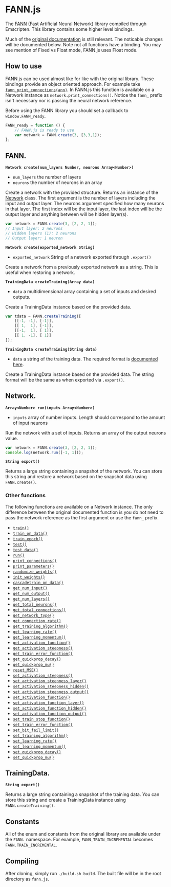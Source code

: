 # FANN.js

The [FANN](http://leenissen.dk/fann/index.php) (Fast Artificial Neural Network) library compiled through Emscripten. This library contains some higher level bindings.

Much of the [original documentation](http://leenissen.dk/fann/html/files/fann-h.html) is still relevant. The noticable changes will be documented below. Note not all functions have a binding. You may see mention of Fixed vs Float mode, FANN.js uses Float mode.

## How to use

FANN.js can be used almost like for like with the original library. These bindings provide an object oriented approach. For example take [`fann_print_connections(ann)`](http://leenissen.dk/fann/html/files/fann-h.html#fann_print_connections). In FANN.js this function is available on a Network instance as `network.print_connections()`. Notice the `fann_` prefix isn't necessary nor is passing the neural network reference.

Before using the FANN library you should set a callback to `window.FANN_ready`.

~~~js
FANN_ready = function () {
	// FANN.js is ready to use	
	var network = FANN.create(3, [3,3,1]);
};
~~~

## FANN.

**`Network create(num_layers Number, neurons Array<Number>)`**
- `num_layers` the number of layers
- `neurons` the number of neurons in an array

Create a network with the provided structure. Returns an instance of the [Network](#Network) class. The first argument is the number of layers including the input and output layer. The neurons argument specified how many neurons in that layer. The first index will be the input layer, the last index will be the output layer and anything between will be hidden layer(s).

~~~js
var network = FANN.create(3, [2, 2, 1]);
// Input layer: 2 neurons
// Hidden layers (1): 2 neurons
// Output layer: 1 neuron
~~~

**`Network create(exported_network String)`**
- `exported_network` String of a network exported through `.export()`

Create a network from a previously exported network as a string. This is useful when restoring a network.

**`TrainingData createTraining(Array data)`**
- `data` a multidimensional array containing a set of inputs and desired outputs.

Create a TrainingData instance based on the provided data. 

~~~js
var tdata = FANN.createTraining([
    [[-1, -1], [-1]],
    [[ 1,  1], [-1]],
    [[-1,  1], [ 1]],
    [[ 1, -1], [ 1]]
]);
~~~

**`TrainingData createTraining(String data)`**
- `data` a string of the training data. The required format is [documented here](http://leenissen.dk/fann/html/files/fann_train-h.html#fann_read_train_from_file).

Create a TrainingData instance based on the provided data. The string format will be the same as when exported via `.export()`.

## Network.

**`Array<Number> run(inputs Array<Number>)`**
- `inputs` array of number inputs. Length should correspond to the amount of input neurons

Run the network with a set of inputs. Returns an array of the output neurons value.

~~~js
var network = FANN.create(3, [2, 2, 1]);
console.log(network.run([-1, 1]));
~~~

**`String export()`**

Returns a large string containing a snapshot of the network. You can store this string and restore a network based on the snapshot data using `FANN.create()`.

### Other functions

The following functions are available on a Network instance. The only difference between the original documented function is you do not need to pass the network reference as the first argument or use the `fann_` prefix.

- [`train()`](http://leenissen.dk/fann/html/files/fann_train-h.html#fann_train)
- [`train_on_data()`](http://leenissen.dk/fann/html/files/fann_train-h.html#fann_train_on_data)
- [`train_epoch()`](http://leenissen.dk/fann/html/files/fann_train-h.html#fann_train_epoch)
- [`test()`](http://leenissen.dk/fann/html/files/fann_train-h.html#fann_test)
- [`test_data()`](http://leenissen.dk/fann/html/files/fann_train-h.html#fann_test_data)
- [`run()`](http://leenissen.dk/fann/html/files/fann-h.html#fann_run)
- [`print_connections()`](http://leenissen.dk/fann/html/files/fann-h.html#fann_print_connections)
- [`print_parameters()`](http://leenissen.dk/fann/html/files/fann-h.html#fann_print_connections)
- [`randomize_weights()`](http://leenissen.dk/fann/html/files/fann-h.html#fann_init_weights)
- [`init_weights()`](http://leenissen.dk/fann/html/files/fann-h.html#fann_randomize_weights)
- [`cascadetrain_on_data()`](http://leenissen.dk/fann/html/files/fann_cascade-h.html#fann_cascadetrain_on_data)
- [`get_num_input()`](http://leenissen.dk/fann/html/files/fann-h.html#fann_get_num_input)
- [`get_num_output()`](http://leenissen.dk/fann/html/files/fann-h.html#fann_get_num_output)
- [`get_num_layers()`](http://leenissen.dk/fann/html/files/fann-h.html#fann_get_num_layers)
- [`get_total_neurons()`](http://leenissen.dk/fann/html/files/fann-h.html#fann_get_total_neurons)
- [`get_total_connections()`](http://leenissen.dk/fann/html/files/fann-h.html#fann_get_total_connections)
- [`get_network_type()`](http://leenissen.dk/fann/html/files/fann-h.html#fann_get_network_type)
- [`get_connection_rate()`](http://leenissen.dk/fann/html/files/fann-h.html#fann_get_connection_rate)
- [`get_training_algorithm()`](http://leenissen.dk/fann/html/files/fann-h.html#fann_get_training_algorithm)
- [`get_learning_rate()`](http://leenissen.dk/fann/html/files/fann_train-h.html#fann_get_learning_rate)
- [`get_learning_momentum()`](http://leenissen.dk/fann/html/files/fann_train-h.html#fann_get_learning_momentum)
- [`get_activation_function()`](http://leenissen.dk/fann/html/files/fann_train-h.html#fann_get_activation_function)
- [`get_activation_steepness()`](http://leenissen.dk/fann/html/files/fann_train-h.html#fann_get_activation_steepness)
- [`get_train_error_function()`](http://leenissen.dk/fann/html/files/fann_train-h.html#fann_get_train_error_function)
- [`get_quickprop_decay()`](http://leenissen.dk/fann/html/files/fann_train-h.html#fann_get_quickprop_decay)
- [`get_quickprop_mu()`](http://leenissen.dk/fann/html/files/fann_train-h.html#fann_get_quickprop_mu)
- [`reset_MSE()`](http://leenissen.dk/fann/html/files/fann_train-h.html#fann_reset_MSE)
- [`set_activation_steepness()`](http://leenissen.dk/fann/html/files/fann_train-h.html#fann_set_activation_steepness)
- [`set_activation_steepness_layer()`](http://leenissen.dk/fann/html/files/fann_train-h.html#fann_set_activation_steepness_layer)
- [`set_activation_steepness_hidden()`](http://leenissen.dk/fann/html/files/fann_train-h.html#fann_set_activation_steepness_hidden)
- [`set_activation_steepness_output()`](http://leenissen.dk/fann/html/files/fann_train-h.html#fann_set_activation_steepness_output)
- [`set_activation_function()`](http://leenissen.dk/fann/html/files/fann_train-h.html#fann_set_activation_function)
- [`set_activation_function_layer()`](http://leenissen.dk/fann/html/files/fann_train-h.html#fann_set_activation_function_layer)
- [`set_activation_function_hidden()`](http://leenissen.dk/fann/html/files/fann_train-h.html#fann_set_activation_function_hidden)
- [`set_activation_function_output()`](http://leenissen.dk/fann/html/files/fann_train-h.html#fann_set_activation_function_output)
- [`set_train_stop_function()`](http://leenissen.dk/fann/html/files/fann_train-h.html#fann_set_train_stop_function)
- [`set_train_error_function()`](http://leenissen.dk/fann/html/files/fann_train-h.html#fann_set_train_error_function)
- [`set_bit_fail_limit()`](http://leenissen.dk/fann/html/files/fann_train-h.html#fann_set_bit_fail_limit)
- [`set_training_algorithm()`](http://leenissen.dk/fann/html/files/fann_train-h.html#fann_set_training_algorithm)
- [`set_learning_rate()`](http://leenissen.dk/fann/html/files/fann_train-h.html#fann_set_learning_rate)
- [`set_learning_momentum()`](http://leenissen.dk/fann/html/files/fann_train-h.html#fann_set_learning_momentum)
- [`set_quickprop_decay()`](http://leenissen.dk/fann/html/files/fann_train-h.html#fann_set_quickprop_decay)
- [`set_quickprop_mu()`](http://leenissen.dk/fann/html/files/fann_train-h.html#fann_set_quickprop_mu)

## TrainingData.

**`String export()`**

Returns a large string containing a snapshot of the training data. You can store this string and create a TrainingData instance using `FANN.createTraining()`.

## Constants

All of the enum and constants from the original library are available under the `FANN.` namespace. For example, `FANN_TRAIN_INCREMENTAL` becomes `FANN.TRAIN_INCREMENTAL`.

## Compiling

After cloning, simply run `./build.sh build`. The built file will be in the root directory as `fann.js`.